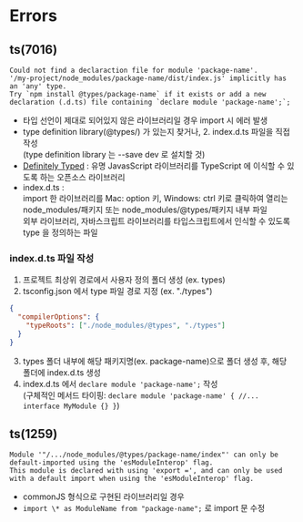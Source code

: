# Errors

## ts(7016)

```
Could not find a declaraction file for module 'package-name'.
'/my-project/node_modules/package-name/dist/index.js' implicitly has an 'any' type.
Try `npm install @types/package-name` if it exists or add a new declaration (.d.ts) file containing `declare module 'package-name';`;
```

- 타입 선언이 제대로 되어있지 않은 라이브러리일 경우 import 시 에러 발생
- type definition library(@types/) 가 있는지 찾거나, 2. index.d.ts 파일을 직접 작성  
  (type definition library 는 --save dev 로 설치할 것)
- [Definitely Typed](https://github.com/DefinitelyTyped/DefinitelyTyped) : 유명 JavasScript 라이브러리를 TypeScript 에 이식할 수 있도록 하는 오픈소스 라이브러리
- index.d.ts :  
  import 한 라이브러리를 Mac: option 키, Windows: ctrl 키로 클릭하여 열리는  
  node_modules/패키지 또는 node_modules/@types/패키지 내부 파일  
  외부 라이브러리, 자바스크립트 라이브러리를 타입스크립트에서 인식할 수 있도록 type 을 정의하는 파일

### index.d.ts 파일 작성

1. 프로젝트 최상위 경로에서 사용자 정의 폴더 생성 (ex. types)
2. tsconfig.json 에서 type 파일 경로 지정 (ex. "./types")

```json
{
  "compilerOptions": {
    "typeRoots": ["./node_modules/@types", "./types"]
  }
}
```

3. types 폴더 내부에 해당 패키지명(ex. package-name)으로 폴더 생성 후, 해당 폴더에 index.d.ts 생성
4. index.d.ts 에서 `declare module 'package-name';` 작성  
   (구체적인 메서드 타이핑: `declare module 'package-name' { //... interface MyModule {} }`)

## ts(1259)

```
Module '"/.../node_modules/@types/package-name/index"' can only be default-imported using the 'esModuleInterop' flag.
This module is declared with using 'export =', and can only be used with a default import when using the 'esModuleInterop' flag.
```

- commonJS 형식으로 구현된 라이브러리일 경우
- `import \* as ModuleName from "package-name";` 로 import 문 수정

